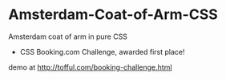 # Amsterdam-Coat-of-Arm-CSS
Amsterdam coat of arm in pure CSS

- CSS Booking.com Challenge, awarded first place!

demo at http://tofful.com/booking-challenge.html
